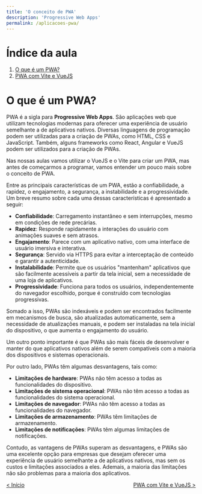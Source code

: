 ```yaml
---
title: 'O conceito de PWA'
description: 'Progressive Web Apps'
permalink: /aplicacoes-pwa/
---
```


# Índice da aula

1. [O que é um PWA?](#o-que-é-um-pwa)
2. [PWA com Vite e VueJS](pwa-com-vite-e-vuejs.html)

# O que é um PWA?

PWA é a sigla para **Progressive Web Apps**. São aplicações web que utilizam tecnologias modernas para oferecer uma experiência de usuário semelhante a de aplicativos nativos. Diversas linguagens de programação podem ser utilizadas para a criação de PWAs, como HTML, CSS e JavaScript. Também, alguns frameworks como React, Angular e VueJS podem ser utilizados para a criação de PWAs.

Nas nossas aulas vamos utilizar o VueJS e o Vite para criar um PWA, mas antes de começarmos a programar, vamos entender um pouco mais sobre o conceito de PWA.

Entre as principais características de um PWA, estão a confiabilidade, a rapidez, o engajamento, a segurança, a instabilidade e a progressividade. Um breve resumo sobre cada uma dessas características é apresentado a seguir:

- **Confiabilidade**: Carregamento instantâneo e sem interrupções, mesmo em condições de rede precárias.
- **Rapidez**: Responde rapidamente a interações do usuário com animações suaves e sem atrasos.
- **Engajamento**: Parece com um aplicativo nativo, com uma interface de usuário imersiva e interativa.
- **Segurança**: Servido via HTTPS para evitar a interceptação de conteúdo e garantir a autenticidade.
- **Instalabilidade**: Permite que os usuários "mantenham" aplicativos que são facilmente acessíveis a partir da tela inicial, sem a necessidade de uma loja de aplicativos.
- **Progressividade**: Funciona para todos os usuários, independentemente do navegador escolhido, porque é construído com tecnologias progressivas.

Somado a isso, PWAs são indexáveis e podem ser encontrados facilmente em mecanismos de busca, são atualizadas automaticamente, sem a necessidade de atualizações manuais, e podem ser instaladas na tela inicial do dispositivo, o que aumenta o engajamento do usuário.

Um outro ponto importante é que PWAs são mais fáceis de desenvolver e manter do que aplicativos nativos além de serem compatíveis com a maioria dos dispositivos e sistemas operacionais.

Por outro lado, PWAs têm algumas desvantagens, tais como:

- **Limitações de hardware**: PWAs não têm acesso a todas as funcionalidades do dispositivo.
- **Limitações de sistema operacional**: PWAs não têm acesso a todas as funcionalidades do sistema operacional.
- **Limitações de navegador**: PWAs não têm acesso a todas as funcionalidades do navegador.
- **Limitações de armazenamento**: PWAs têm limitações de armazenamento.
- **Limitações de notificações**: PWAs têm algumas limitações de notificações.

Contudo, as vantagens de PWAs superam as desvantagens, e PWAs são uma excelente opção para empresas que desejam oferecer uma experiência de usuário semelhante a de aplicativos nativos, mas sem os custos e limitações associados a eles. Ademais, a maioria das limitações não são problemas para a maioria dos aplicativos.

<span style="display: flex; justify-content: space-between;"><span>[&lt; Início](../ 'Início')</span> <span>[PWA com Vite e VueJS &gt;](pwa-com-vite-e-vuejs.html 'Próximo')</span></span>
